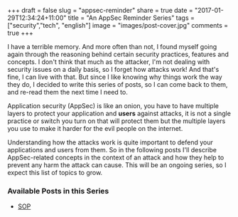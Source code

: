 +++
draft = false
slug = "appsec-reminder"
share = true
date = "2017-01-29T12:34:24+11:00"
title = "An AppSec Reminder Series"
tags = ["security","tech", "english"]
image = "images/post-cover.jpg"
comments = true
+++
<br>

I have a terrible memory. And more often than not, I found myself going again through the reasoning behind certain security practices, features and concepts. I don't think that much as the attacker, I'm not dealing with security issues on a daily basis, so I forget how attacks work! And that's fine, I can live with that. But since I like knowing why things work the way they do, I decided to write this series of posts, so I can come back to them, and re-read them the next time I need to.  <!-- more -->

Application security (AppSec) is like an onion, you have to have multiple layers to protect your application and **users** against attacks, it is not a single practice or switch you turn on that will protect them but the multiple layers you use to make it harder for the evil people on the internet.

Understanding how the attacks work is quite important to defend your applications and users from them. So in the following posts I'll describe AppSec-related concepts in the context of an attack and how they help to prevent any harm the attack can cause. This will be an ongoing series, so I expect this list of topics to grow.

### Available Posts in this Series

* [SOP](/post/appsec-reminder-sop)
<!-- * [CORS](/post/appsec-reminder-cors) -->
